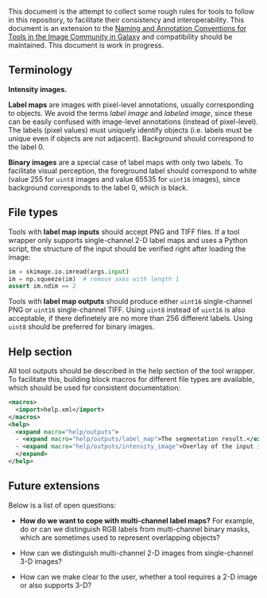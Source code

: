 This document is the attempt to collect some rough rules for tools to follow in this repository, to facilitate their consistency and interoperability. This document is an extension to the [Naming and Annotation Conventions for Tools in the Image Community in Galaxy](https://github.com/elixir-europe/biohackathon-projects-2023/blob/main/16/paper/paper.md#conventions) and compatibility should be maintained. This document is work in progress.

## Terminology

**Intensity images.**

**Label maps** are images with pixel-level annotations, usually corresponding to objects. We avoid the terms *label image* and *labeled image*, since these can be easily confused with image-level annotations (instead of pixel-level). The labels (pixel values) must uniquely identify objects (i.e. labels must be unique even if objects are not adjacent). Background should correspond to the label 0.

**Binary images** are a special case of label maps with only two labels. To facilitate visual perception, the foreground label should correspond to white (value 255 for `uint8` images and value 65535 for `uint16` images), since background corresponds to the label 0, which is black.

## File types

Tools with **label map inputs** should accept PNG and TIFF files. If a tool wrapper only supports single-channel 2-D label maps and uses a Python script, the structure of the input should be verified right after loading the image:

```python
im = skimage.io.imread(args.input)
im = np.squeeze(im)  # remove axes with length 1
assert im.ndim == 2
```

Tools with **label map outputs** should produce either `uint16` single-channel PNG or `uint16` single-channel TIFF. Using `uint8` instead of `uint16` is also acceptable, if there definetely are no more than 256 different labels. Using `uint8` should be preferred for binary images.

## Help section

All tool outputs should be described in the help section of the tool wrapper. To facilitate this, building block macros for different file types are available, which should be used for consistent documentation:

```xml
<macros>
  <import>help.xml</import>
</macros>
<help>
  <expand macro="help/outputs">
  - <expand macro="help/outputs/label_map">The segmentation result.</expand>
  - <expand macro="help/outputs/intensity_image">Overlay of the input image and the segmentation result.</expand>
  </expand>
</help>
```

## Future extensions

Below is a list of open questions:

- **How do we want to cope with multi-channel label maps?** For example, do or can we distinguish RGB labels from multi-channel binary masks, which are sometimes used to represent overlapping objects?

- How can we distinguish multi-channel 2-D images from single-channel 3-D images?

- How can we make clear to the user, whether a tool requires a 2-D image or also supports 3-D?

